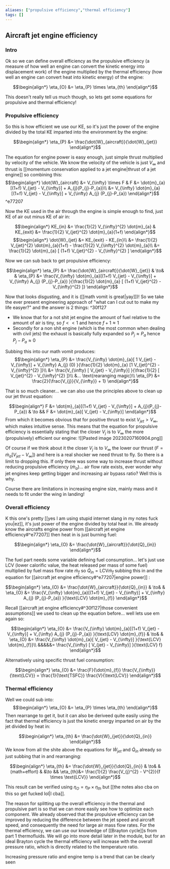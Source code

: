 ```yaml
---
aliases: ["propulsive efficiency","thermal efficiency"]
tags: []
---
```


## Aircraft jet engine efficiency

### Intro

Ok so we can define overall efficiency as the propulsive efficiency (a measure of how well an engine can convert the kinetic energy into displacement work) of the engine multiplied by the thermal efficiency (how well an engine can convert heat into kinetic energy) of the engine:

$$\begin{align*}
\eta_{O} &= \eta_{P} \times \eta_{th}
\end{align*}$$

This doesn't really tell us much though, so lets get some equations for propulsive and thermal efficiency!

### Propulsive efficiency

So this is how efficient we use our KE, so it's just the power of the engine divided by the total KE imparted into the environment by the engine:

$$\begin{align*}
\eta_{P} &= \frac{\dot{W}_{aircraft}}{\dot{W}_{jet}}
\end{align*}$$

The equation for engine power is easy enough, just simple thrust multiplied by velocity of the vehicle. We know the velocity of the vehicle is just $V_{\infty}$ and thrust is [[momentum conservation applied to a jet engine|thrust of a jet engine]] so combining this: 
$$\begin{align*}
\dot{W}_{aircraft} &= V_{\infty} \times F & F  &= \dot{m}_{a}[(1+f) V_{jet} - V_{\infty}] + A_{j}(P_{j}-P_{a})\\
&= V_{\infty} \dot{m}_{a}[(1+f) V_{jet} - V_{\infty}] + V_{\infty} A_{j} (P_{j}-P_{a}) 
\end{align*}$$ 
^e77207

Now the KE used in the air through the engine is simple enough to find, just KE of air out minus KE of air in:

$$\begin{align*}
KE_{in} &= \frac{1}{2} V_{\infty}^{2} \dot{m}_{a} & KE_{exit} &= \frac{1}{2} V_{jet}^{2} \dot{m}_{a}(1+f)
\end{align*}$$
$$\begin{align*}
\dot{W}_{jet} &= KE_{exit} - KE_{in}\\
&=  \frac{1}{2} V_{jet}^{2} \dot{m}_{a}(1+f) - \frac{1}{2} V_{\infty}^{2} \dot{m}_{a}\\
&= \frac{1}{2} \dot{m}_{a} [ (1+f) V_{jet}^{2} - V_{\infty}^{2} ]
\end{align*}$$



Now we can sub back to get propulsive efficiency:

$$\begin{align*}
\eta_{P} &= \frac{\dot{W}_{aircraft}}{\dot{W}_{jet}} & \to& & \eta_{P} &= \frac{V_{\infty} \dot{m}_{a}[(1+f) V_{jet} - V_{\infty}] + V_{\infty} A_{j} (P_{j}-P_{a}) }{\frac{1}{2} \dot{m}_{a} [ (1+f) V_{jet}^{2} - V_{\infty}^{2} ]} 
\end{align*}$$

Now that looks disgusting, and it is ([[math vomit is great|yay]])! So we take the ever present engineering approach of "what can I cut out to make my life easyer?" and the answer is 2 things: ^30f127
- We know that for a not shit jet engine the amount of fuel relative to the amount of air is tiny, so $f<<1$ and hence $f+1\approx1$
- Secondly for a non shit engine (which is the most common when dealing with civil jets) the exhaust is basically fully expanded so $P_{j}\approx P_{a}$ hence $P_{j}-P_{a}\approx0$

Subbing this into our math vomit produces:
$$\begin{align*}
\eta_{P} &= \frac{V_{\infty} \dot{m}_{a}[ 1 V_{jet} - V_{\infty}] + V_{\infty} A_{j} (0) }{\frac{1}{2} \dot{m}_{a} [1 V_{jet}^{2} - V_{\infty}^{2} ]}\\
&=  \frac{V_{\infty} [ V_{jet} - V_{\infty}]  }{\frac{1}{2} [ V_{jet}^{2} - V_{\infty}^{2} ]}\\
&... \text{rearanging magic}\\
\eta_{P} &= \frac{2}{\frac{V_{j}}{V_{\infty}} + 1}
\end{align*}$$

That is so much cleaner... we can also use the principles above to clean up our jet thrust equation:

$$\begin{align*}
F  &= \dot{m}_{a}[(1+f) V_{jet} - V_{\infty}] + A_{j}(P_{j}-P_{a}) & \to && F  &= \dot{m}_{a}[ V_{jet} - V_{\infty}]  
\end{align*}$$
From which it becomes obvious that for positive thrust to exist $V_{jet}>V_{\infty}$, which makes intuitive sense. This means that the equation for propulsive efficiency is essentially stating that the closer $V_{j}$ is to $V_\infty$ the more (propulsively) efficient our engine:
![[Pasted image 20230207160904.png]]

Of course if we think about it the closer $V_j$ is to $V_{\infty}$ the lower our thrust ($F  = \dot{m}_{a}[ V_{jet} - V_{\infty}]$)   and here is a real shocker we need thrust to fly. So there is a limit to dropping this. If only there was some way to increase thrust without reducing propulsive efficiency ($\dot{m}_{a}$)... air flow rate exists, ever wonder why jet engines keep getting bigger and increasing air bypass ratio? Well this is why.

Course there are limitations in increasing engine size, mainly mass and it needs to fit under the wing in landing!

### Overall efficiency

K this one's pretty [[yes I am using stupid internet slang in my notes fuck you|ez]], it's just power of the engine divided by total heat in. We already know the aircrafts engine power from [[aircraft jet engine efficiency#^e77207]] then heat in is just burning fuel:

$$\begin{align*}
\eta_{O} &= \frac{\dot{W}_{aircraft}}{\dot{Q}_{in}}
\end{align*}$$

The fuel part needs some variable defining fuel consumption... let's just use LCV (lower calorific value, the heat released per mass of some fuel) multiplied by fuel mass flow rate $\dot{m}_{f}$ so $\dot{Q}_{in} = \text{LCV} \dot{m}_{f}$ subbing this in and the equation for [[aircraft jet engine efficiency#^e77207|engine power]] :

$$\begin{align*}
\eta_{O} &= \frac{\dot{W}_{aircraft}}{\dot{Q}_{in}} & \to& & \eta_{O} &= \frac{V_{\infty} \dot{m}_{a}[(1+f) V_{jet} - V_{\infty}] + V_{\infty} A_{j} (P_{j}-P_{a}) }{\text{LCV} \dot{m}_{f}}
\end{align*}$$

Recall [[aircraft jet engine efficiency#^30f127|those convenient assumptions]] we used to clean up the  equation before... well lets use em again so:

$$\begin{align*}
\eta_{O} &= \frac{V_{\infty} \dot{m}_{a}[(1+f) V_{jet} - V_{\infty}] + V_{\infty} A_{j} (P_{j}-P_{a}) }{\text{LCV} \dot{m}_{f}} & \to& & \eta_{O} &= \frac{V_{\infty} \dot{m}_{a}[ V_{jet} - V_{\infty}]  }{\text{LCV} \dot{m}_{f}}\\
&&&&&= \frac{V_{\infty}  [ V_{jet} - V_{\infty}]  }{\text{LCV} f}
\end{align*}$$

Alternatively using specific thrust fuel consumption:

$$\begin{align*}
\eta_{O} &= \frac{F}{\dot{m}_{f}} \frac{V_{\infty}}{\text{LCV}} = \frac{1}{\text{TSFC}} \frac{V}{\text{LCV}}
\end{align*}$$

### Thermal efficiency

Well we could sub into:
$$\begin{align*}
\eta_{O} &= \eta_{P} \times \eta_{th}
\end{align*}$$
Then rearrange to get it, but it can also be deriveed quite easily using the fact that thermal efficiency is just the kinetic energy imparted on air by the jet divided by heat in:

$$\begin{align*}
\eta_{th} &= \frac{\dot{W}_{jet}}{\dot{Q}_{in}}
\end{align*}$$
We know from all the shite above the equations for $\dot{W}_{jet}$ and $\dot{Q}_{in}$ already so just subbing that in and rearranging:

$$\begin{align*}
\eta_{th} &= \frac{\dot{W}_{jet}}{\dot{Q}_{in}} & \to& & (math+effort) & &\to && \eta_{th}&= \frac{1}{2} \frac{V_{j}^{2} - V^{2}}{f \times \text{LCV}}
\end{align*}$$

This result can be verified using $\eta_{O} = \eta_{P} \times \eta_{th}$ but [[the notes also cba on this so get fucked lol|I cba]]. 

The reason for splitting up the overall efficiency in the thermal and propulsive part is so that we can more easily see how to optimize each component. We already observed that the propulsive efficiency can be improved by reducing the difference between the jet speed and aircraft speed, and consequently the need for large air mass flow rates. For the thermal efficiency, we can use our knowledge of [[Brayton cycle]]s from part 1 thermofluids. We will go into more detail later in the module, but for an ideal Brayton cycle the thermal efficiency will increase with the overall pressure ratio, which is directly related to the temperature ratio.

Increasing pressure ratio and engine temp is a trend that can be clearly seen
